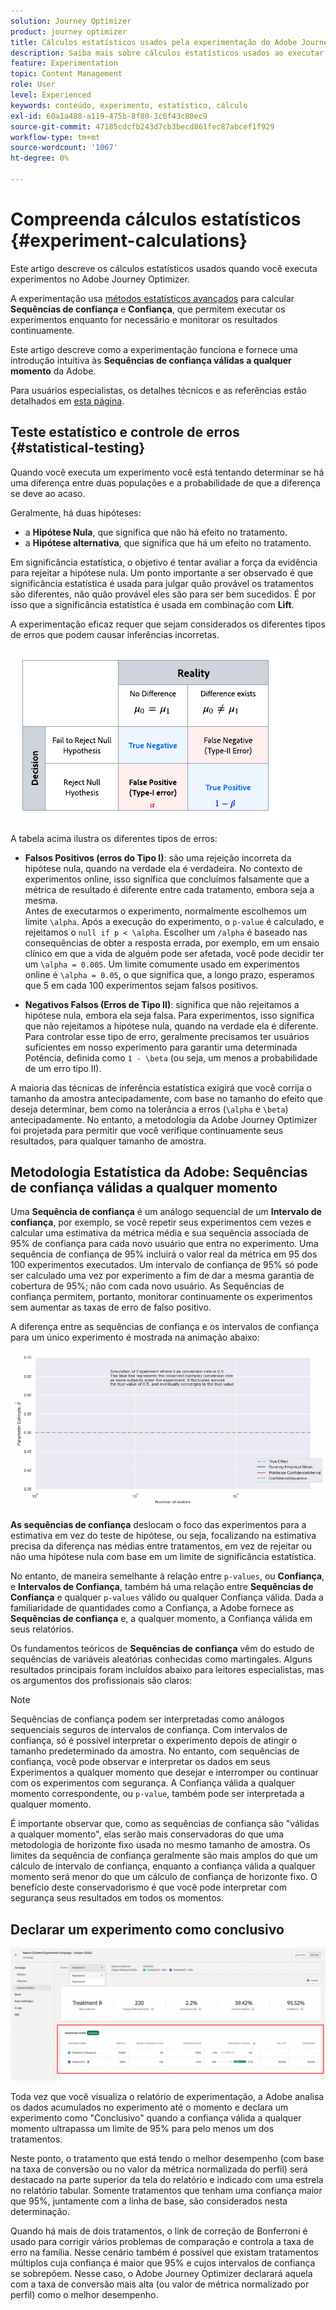 ```yaml
---
solution: Journey Optimizer
product: journey optimizer
title: Cálculos estatísticos usados pela experimentação do Adobe Journey Optimizer
description: Saiba mais sobre cálculos estatísticos usados ao executar experimentos
feature: Experimentation
topic: Content Management
role: User
level: Experienced
keywords: conteúdo, experimento, estatístico, cálculo
exl-id: 60a1a488-a119-475b-8f80-3c6f43c80ec9
source-git-commit: 47185cdcfb243d7cb3becd861fec87abcef1f929
workflow-type: tm+mt
source-wordcount: '1067'
ht-degree: 0%

---
```


# Compreenda cálculos estatísticos {#experiment-calculations}

Este artigo descreve os cálculos estatísticos usados quando você executa experimentos no Adobe Journey Optimizer.

A experimentação usa [métodos estatísticos avançados](../content-management/assets/confidence_sequence_technical_details.pdf) para calcular **Sequências de confiança** e **Confiança**, que permitem executar os experimentos enquanto for necessário e monitorar os resultados continuamente.

Este artigo descreve como a experimentação funciona e fornece uma introdução intuitiva às **Sequências de confiança válidas a qualquer momento** da Adobe.

Para usuários especialistas, os detalhes técnicos e as referências estão detalhados em [esta página](../content-management/assets/confidence_sequence_technical_details.pdf).

## Teste estatístico e controle de erros {#statistical-testing}

Quando você executa um experimento você está tentando determinar se há uma diferença entre duas populações e a probabilidade de que a diferença se deve ao acaso.

Geralmente, há duas hipóteses:

* a **Hipótese Nula**, que significa que não há efeito no tratamento.
* a **Hipótese alternativa**, que significa que há um efeito no tratamento.

Em significância estatística, o objetivo é tentar avaliar a força da evidência para rejeitar a hipótese nula. Um ponto importante a ser observado é que significância estatística é usada para julgar quão provável os tratamentos são diferentes, não quão provável eles são para ser bem sucedidos. É por isso que a significância estatística é usada em combinação com **Lift**.

A experimentação eficaz requer que sejam considerados os diferentes tipos de erros que podem causar inferências incorretas.

![](assets/technote_1.png)

A tabela acima ilustra os diferentes tipos de erros:

* **Falsos Positivos (erros do Tipo I)**: são uma rejeição incorreta da hipótese nula, quando na verdade ela é verdadeira. No contexto de experimentos online, isso significa que concluímos falsamente que a métrica de resultado é diferente entre cada tratamento, embora seja a mesma.
  </br>Antes de executarmos o experimento, normalmente escolhemos um limite `\alpha`. Após a execução do experimento, o `p-value` é calculado, e rejeitamos o `null if p < \alpha`. Escolher um `/alpha` é baseado nas consequências de obter a resposta errada, por exemplo, em um ensaio clínico em que a vida de alguém pode ser afetada, você pode decidir ter um `\alpha = 0.005`. Um limite comumente usado em experimentos online é `\alpha = 0.05`, o que significa que, a longo prazo, esperamos que 5 em cada 100 experimentos sejam falsos positivos.

* **Negativos Falsos (Erros de Tipo II)**: significa que não rejeitamos a hipótese nula, embora ela seja falsa. Para experimentos, isso significa que não rejeitamos a hipótese nula, quando na verdade ela é diferente. Para controlar esse tipo de erro, geralmente precisamos ter usuários suficientes em nosso experimento para garantir uma determinada Potência, definida como `1 - \beta` (ou seja, um menos a probabilidade de um erro tipo II).

A maioria das técnicas de inferência estatística exigirá que você corrija o tamanho da amostra antecipadamente, com base no tamanho do efeito que deseja determinar, bem como na tolerância a erros (`\alpha` e `\beta`) antecipadamente. No entanto, a metodologia da Adobe Journey Optimizer foi projetada para permitir que você verifique continuamente seus resultados, para qualquer tamanho de amostra.

## Metodologia Estatística da Adobe: Sequências de confiança válidas a qualquer momento

Uma **Sequência de confiança** é um análogo sequencial de um **Intervalo de confiança**, por exemplo, se você repetir seus experimentos cem vezes e calcular uma estimativa da métrica média e sua sequência associada de 95% de confiança para cada novo usuário que entra no experimento. Uma sequência de confiança de 95% incluirá o valor real da métrica em 95 dos 100 experimentos executados. Um intervalo de confiança de 95% só pode ser calculado uma vez por experimento a fim de dar a mesma garantia de cobertura de 95%; não com cada novo usuário. As Sequências de confiança permitem, portanto, monitorar continuamente os experimentos sem aumentar as taxas de erro de falso positivo.

A diferença entre as sequências de confiança e os intervalos de confiança para um único experimento é mostrada na animação abaixo:

![](assets/technote_2.gif)

**As sequências de confiança** deslocam o foco das experimentos para a estimativa em vez do teste de hipótese, ou seja, focalizando na estimativa precisa da diferença nas médias entre tratamentos, em vez de rejeitar ou não uma hipótese nula com base em um limite de significância estatística.

No entanto, de maneira semelhante à relação entre `p-values`, ou **Confiança**, e **Intervalos de Confiança**, também há uma relação entre **Sequências de Confiança** e qualquer `p-values` válido ou qualquer Confiança válida. Dada a familiaridade de quantidades como a Confiança, a Adobe fornece as **Sequências de confiança** e, a qualquer momento, a Confiança válida em seus relatórios.

Os fundamentos teóricos de **Sequências de confiança** vêm do estudo de sequências de variáveis aleatórias conhecidas como martingales. Alguns resultados principais foram incluídos abaixo para leitores especialistas, mas os argumentos dos profissionais são claros:

>[!NOTE]
>
>Sequências de confiança podem ser interpretadas como análogos sequenciais seguros de intervalos de confiança. Com intervalos de confiança, só é possível interpretar o experimento depois de atingir o tamanho predeterminado da amostra. No entanto, com sequências de confiança, você pode observar e interpretar os dados em seus Experimentos a qualquer momento que desejar e interromper ou continuar com os experimentos com segurança. A Confiança válida a qualquer momento correspondente, ou `p-value`, também pode ser interpretada a qualquer momento.

É importante observar que, como as sequências de confiança são &quot;válidas a qualquer momento&quot;, elas serão mais conservadoras do que uma metodologia de horizonte fixo usada no mesmo tamanho de amostra. Os limites da sequência de confiança geralmente são mais amplos do que um cálculo de intervalo de confiança, enquanto a confiança válida a qualquer momento será menor do que um cálculo de confiança de horizonte fixo. O benefício deste conservadorismo é que você pode interpretar com segurança seus resultados em todos os momentos.

## Declarar um experimento como conclusivo

![](assets/experimentation_report_2.png)

Toda vez que você visualiza o relatório de experimentação, a Adobe analisa os dados acumulados no experimento até o momento e declara um experimento como &quot;Conclusivo&quot; quando a confiança válida a qualquer momento ultrapassa um limite de 95% para pelo menos um dos tratamentos.

Neste ponto, o tratamento que está tendo o melhor desempenho (com base na taxa de conversão ou no valor da métrica normalizada do perfil) será destacado na parte superior da tela do relatório e indicado com uma estrela no relatório tabular. Somente tratamentos que tenham uma confiança maior que 95%, juntamente com a linha de base, são considerados nesta determinação.

Quando há mais de dois tratamentos, o link de correção de Bonferroni é usado para corrigir vários problemas de comparação e controla a taxa de erro na família. Nesse cenário também é possível que existam tratamentos múltiplos cuja confiança é maior que 95% e cujos intervalos de confiança se sobrepõem. Nesse caso, o Adobe Journey Optimizer declarará aquela com a taxa de conversão mais alta (ou valor de métrica normalizado por perfil) como o melhor desempenho.
